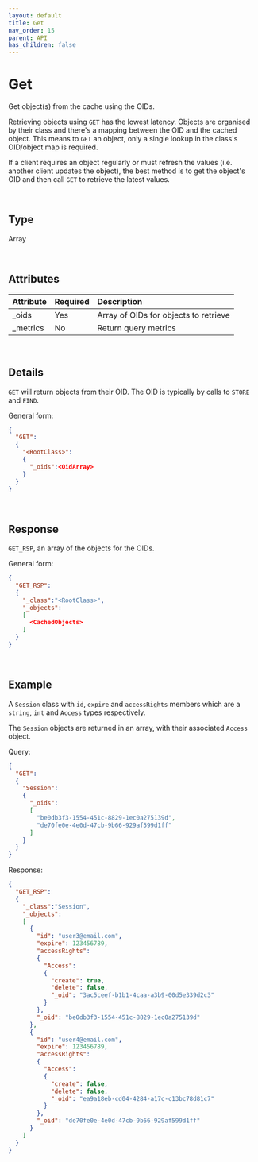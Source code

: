 ```yaml
---
layout: default
title: Get
nav_order: 15
parent: API
has_children: false
---
```


# Get
Get object(s) from the cache using the OIDs.

Retrieving objects using `GET` has the lowest latency. Objects are organised by their class and there's a mapping between the OID and the cached object. This means to `GET` an object, only a single lookup in the class's OID/object map is required.

If a client requires an object regularly or must refresh the values (i.e. another client updates the object), the best method is to get the object's OID and then call `GET` to retrieve the latest values. 

<br/>


## Type
Array

<br/>

## Attributes

| Attribute | Required  | Description      |
|:-----     |:---       |:-------               |
| _oids     | Yes   | Array of OIDs for objects to retrieve  |
| _metrics  | No    | Return query metrics  |

<br/>

## Details
`GET` will return objects from their OID. The OID is typically by calls to `STORE` and `FIND`.

General form:

```json
{
  "GET":
  {
    "<RootClass>":
    {
      "_oids":<OidArray>
    }
  }
}
```

<br/>

## Response
`GET_RSP`, an array of the objects for the OIDs.

General form:

```json
{
  "GET_RSP":
  {
    "_class":"<RootClass>",
    "_objects":
    [
      <CachedObjects>
    ]
  }
}
```

<br/>

## Example

A `Session` class with `id`, `expire` and `accessRights` members which are a `string`, `int` and `Access` types respectively.

The `Session` objects are returned in an array, with their associated `Access` object. 


Query:

```json
{
  "GET":
  {
    "Session":
    {
      "_oids":
      [
        "be0db3f3-1554-451c-8829-1ec0a275139d",
        "de70fe0e-4e0d-47cb-9b66-929af599d1ff"
      ]
    }
  }
}
```

Response:

```json
{
  "GET_RSP":
  {
    "_class":"Session",
    "_objects":
    [
      {
        "id": "user3@email.com",
        "expire": 123456789,
        "accessRights":
        {
          "Access":
          {
            "create": true,
            "delete": false,
            "_oid": "3ac5ceef-b1b1-4caa-a3b9-00d5e339d2c3"
          }
        },
        "_oid": "be0db3f3-1554-451c-8829-1ec0a275139d"
      },
      {
        "id": "user4@email.com",
        "expire": 123456789,
        "accessRights":
        {
          "Access":
          {
            "create": false,
            "delete": false,
            "_oid": "ea9a18eb-cd04-4284-a17c-c13bc78d81c7"
          }
        },
        "_oid": "de70fe0e-4e0d-47cb-9b66-929af599d1ff"
      }
    ]    
  }
}
```

